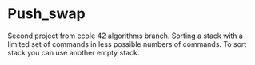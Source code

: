 # Push_swap
Second project from ecole 42 algorithms branch. Sorting a stack with a limited set of commands in less
possible numbers of commands. To sort stack you can use another empty stack.

